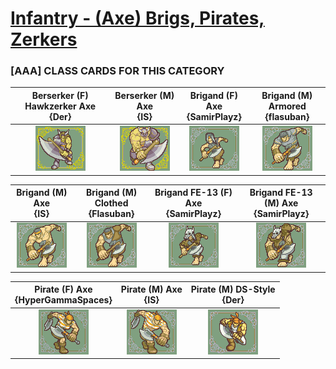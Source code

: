 # [Infantry - (Axe) Brigs, Pirates, Zerkers](../)

### [AAA] CLASS CARDS FOR THIS CATEGORY


|Berserker (F) Hawkzerker Axe <br> {Der}|Berserker (M) Axe <br> {IS}|Brigand (F) Axe <br> {SamirPlayz}|Brigand (M) Armored <br> {flasuban}|
| :---: | :---: | :---: | :---: |
|<img alt="Berserker (F) Hawkzerker Axe {Der}" src="Berserker (F) Hawkzerker Axe {Der}.png" />|<img alt="Berserker (M) Axe {IS}" src="Berserker (M) Axe {IS}.png" />|<img alt="Brigand (F) Axe {SamirPlayz}" src="Brigand (F) Axe {SamirPlayz}.png" />|<img alt="Brigand (M) Armored {flasuban}" src="Brigand (M) Armored {flasuban}.png" />|


|Brigand (M) Axe <br> {IS}|Brigand (M) Clothed <br> {Flasuban}|Brigand FE-13 (F) Axe <br> {SamirPlayz}|Brigand FE-13 (M) Axe <br> {SamirPlayz}|
| :---: | :---: | :---: | :---: |
|<img alt="Brigand (M) Axe {IS}" src="Brigand (M) Axe {IS}.png" />|<img alt="Brigand (M) Clothed {Flasuban}" src="Brigand (M) Clothed {Flasuban}.png" />|<img alt="Brigand FE-13 (F) Axe {SamirPlayz}" src="Brigand FE-13 (F) Axe {SamirPlayz}.png" />|<img alt="Brigand FE-13 (M) Axe {SamirPlayz}" src="Brigand FE-13 (M) Axe {SamirPlayz}.png" />|


|Pirate (F) Axe <br> {HyperGammaSpaces}|Pirate (M) Axe <br> {IS}|Pirate (M) DS-Style <br> {Der}|
| :---: | :---: | :---: |
|<img alt="Pirate (F) Axe {HyperGammaSpaces}" src="Pirate (F) Axe {HyperGammaSpaces}.png" />|<img alt="Pirate (M) Axe {IS}" src="Pirate (M) Axe {IS}.png" />|<img alt="Pirate (M) DS-Style {Der}" src="Pirate (M) DS-Style {Der}.png" />|


